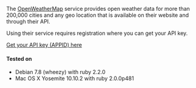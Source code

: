 
The [OpenWeatherMap](http://openweathermap.org) service provides open weather data for more than 200,000 cities and any geo location that is available on their website and through their API.

Using their service requires registration where you can get your API key.

[Get your API key (APPID) here](http://openweathermap.org/appid)

#### Tested on

* Debian 7.8 (wheezy) with ruby 2.2.0
* Mac OS X Yosemite 10.10.2 with ruby 2.0.0p481
